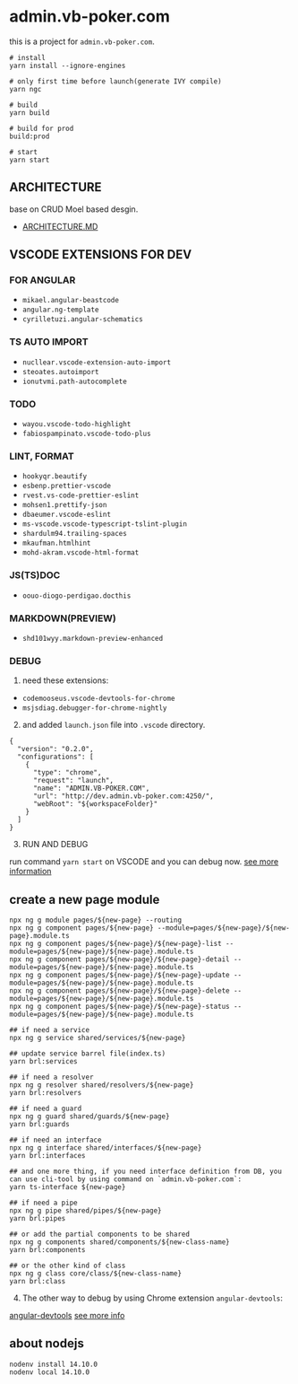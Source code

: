 # admin.vb-poker.com

this is a project for `admin.vb-poker.com`.

```[bash]
# install
yarn install --ignore-engines

# only first time before launch(generate IVY compile)
yarn ngc

# build
yarn build

# build for prod
build:prod

# start
yarn start
```

## ARCHITECTURE

base on CRUD Moel based desgin.

- [ARCHITECTURE.MD](ARCHITECTURE.MD)

## VSCODE EXTENSIONS FOR DEV

### FOR ANGULAR

- `mikael.angular-beastcode`
- `angular.ng-template`
- `cyrilletuzi.angular-schematics`

### TS AUTO IMPORT

- `nucllear.vscode-extension-auto-import`
- `steoates.autoimport`
- `ionutvmi.path-autocomplete`

### TODO

- `wayou.vscode-todo-highlight`
- `fabiospampinato.vscode-todo-plus`

### LINT, FORMAT

- `hookyqr.beautify`
- `esbenp.prettier-vscode`
- `rvest.vs-code-prettier-eslint`
- `mohsen1.prettify-json`
- `dbaeumer.vscode-eslint`
- `ms-vscode.vscode-typescript-tslint-plugin`
- `shardulm94.trailing-spaces`
- `mkaufman.htmlhint`
- `mohd-akram.vscode-html-format`

### JS(TS)DOC

- `oouo-diogo-perdigao.docthis`

### MARKDOWN(PREVIEW)

- `shd101wyy.markdown-preview-enhanced`

### DEBUG

1. need these extensions:

- `codemooseus.vscode-devtools-for-chrome`
- `msjsdiag.debugger-for-chrome-nightly`

2. and added `launch.json` file into `.vscode` directory.

```[json]
{
  "version": "0.2.0",
  "configurations": [
    {
      "type": "chrome",
      "request": "launch",
      "name": "ADMIN.VB-POKER.COM",
      "url": "http://dev.admin.vb-poker.com:4250/",
      "webRoot": "${workspaceFolder}"
    }
  ]
}
```

3. RUN AND DEBUG

run command `yarn start` on VSCODE and you can debug now.
[see more information](https://www.c-sharpcorner.com/article/debug-angular-in-vs-code/)

## create a new page module

```[bash]
npx ng g module pages/${new-page} --routing
npx ng g component pages/${new-page} --module=pages/${new-page}/${new-page}.module.ts
npx ng g component pages/${new-page}/${new-page}-list --module=pages/${new-page}/${new-page}.module.ts
npx ng g component pages/${new-page}/${new-page}-detail --module=pages/${new-page}/${new-page}.module.ts
npx ng g component pages/${new-page}/${new-page}-update --module=pages/${new-page}/${new-page}.module.ts
npx ng g component pages/${new-page}/${new-page}-delete --module=pages/${new-page}/${new-page}.module.ts
npx ng g component pages/${new-page}/${new-page}-status --module=pages/${new-page}/${new-page}.module.ts

## if need a service
npx ng g service shared/services/${new-page}

## update service barrel file(index.ts)
yarn brl:services

## if need a resolver
npx ng g resolver shared/resolvers/${new-page}
yarn brl:resolvers

## if need a guard
npx ng g guard shared/guards/${new-page}
yarn brl:guards

## if need an interface
npx ng g interface shared/interfaces/${new-page}
yarn brl:interfaces

## and one more thing, if you need interface definition from DB, you can use cli-tool by using command on `admin.vb-poker.com`:
yarn ts-interface ${new-page}

## if need a pipe
npx ng g pipe shared/pipes/${new-page}
yarn brl:pipes

## or add the partial components to be shared
npx ng g components shared/components/${new-class-name}
yarn brl:components

## or the other kind of class
npx ng g class core/class/${new-class-name}
yarn brl:class
```

4. The other way to debug by using Chrome extension `angular-devtools`:

[angular-devtools](https://chrome.google.com/webstore/detail/angular-devtools/ienfalfjdbdpebioblfackkekamfmbnh/)
[see more info](https://qiita.com/aqlwah/items/9667d462d0f7f080eda6)

## about nodejs

```[bash]
nodenv install 14.10.0
nodenv local 14.10.0
```
